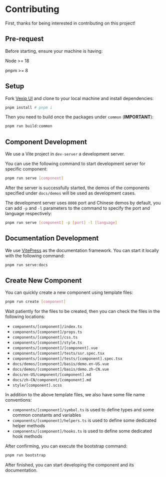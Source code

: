 # Contributing

First, thanks for being interested in contributing on this project!

## Pre-request

Before starting, ensure your machine is having:

Node >= 18

pnpm >= 8

## Setup

Fork [Vexip UI](https://github.com/vexip-ui/vexip-ui) and clone to your local machine and install dependencies:

```sh
pnpm install # pnpm i
```

Then you need to build once the packages under `common` (**IMPORTANT**):

```sh
pnpm run build:common
```

## Component Development

We use a Vite project in `dev-server` a development server.

You can use the following command to start development server for specific component:

```sh
pnpm run serve [component]
```

After the server is successfully started, the demos of the components specified under `docs/demos` will be used as development cases.

The development server uses `8008` port and Chinese demos by default, you can add `-p` and `-l` parameters to the command to specify the port and language respectively:

```sh
pnpm run serve [component] -p [port] -l [language]
```

## Documentation Development

We use [VitePress](https://vitepress.dev/) as the documentation framework. You can start it locally with the following command:

```sh
pnpm run serve:docs
```

## Create New Component

You can quickly create a new component using template files:

```sh
pnpm run create [component]
```

Wait patiently for the files to be created, then you can check the files in the following locations:

- `components/[component]/index.ts`
- `components/[component]/props.ts`
- `components/[component]/css.ts`
- `components/[component]/style.ts`
- `components/[component]/[component].vue`
- `components/[component]/tests/ssr.spec.tsx`
- `components/[component]/tests/[component].spec.tsx`
- `docs/demos/[component]/basis/demo.en-US.vue`
- `docs/demos/[component]/basis/demo.zh-CN.vue`
- `docs/en-US/component/[component].md`
- `docs/zh-CN/component/[component].md`
- `style/[component].scss`

In addition to the above template files, we also have some file name conventions:

- `components/[component]/symbol.ts` is used to define types and some common constants and variables
- `components/[component]/helpers.ts` is used to define some dedicated helper methods
- `components/[component]/hooks.ts` is used to define some dedicated hook methods

After confirming, you can execute the bootstrap command:

```sh
pnpm run bootstrap
```

After finished, you can start developing the component and its documentation.
